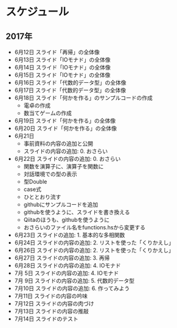 スケジュール
============

2017年
------

*  6月12日 スライド「再帰」の全体像
*  6月13日 スライド「IOモナド」の全体像
*  6月14日 スライド「IOモナド」の全体像
*  6月15日 スライド「IOモナド」の全体像
*  6月16日 スライド「代数的データ型」の全体像
*  6月17日 スライド「代数的データ型」の全体像
*  6月18日 スライド「何かを作る」のサンプルコードの作成
	+ 電卓の作成
	+ 数当てゲームの作成
*  6月19日 スライド「何かを作る」の全体像
*  6月20日 スライド「何かを作る」の全体像
*  6月21日
	+ 事前資料の内容の追加と公開
	+ スライドの内容の追加: 0. おさらい
*  6月22日 スライドの内容の追加: 0. おさらい
	+ 関数を演算子に、演算子を関数に
	+ 対話環境での型の表示
	+ 型Double
	+ case式
	+ ひととおり流す
	+ githubにサンプルコードを追加
	+ githubを使うように、スライドを書き換える
	+ Qiitaのほうも、githubを使うように
	+ おさらいのファイル名をfunctions.hsから変更する
*  6月23日 スライドの追加: 1. 基本的な多相関数
*  6月24日 スライドの内容の追加: 2. リストを使った「くりかえし」
*  6月26日 スライドの内容の追加: 2. リストを使った「くりかえし」
*  6月27日 スライドの内容の追加: 3. 再帰
*  6月28日 スライドの内容の追加: 4. IOモナド
*  7月 5日 スライドの内容の追加: 4. IOモナド
*  7月 9日 スライドの内容の追加: 5. 代数的データ型
*  7月10日 スライドの内容の追加: 6. 作ってみよう
*  7月11日 スライドの内容の吟味
*  7月12日 スライドの内容の肉づけ
*  7月13日 スライドの内容の推敲
*  7月14日 スライドのテスト
